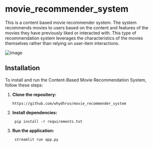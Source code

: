 # movie_recommender_system 
This is a content based movie recommender system. The system recommends movies to users based on the content and features of the movies they have previously liked or interacted with. This type of recommendation system leverages the characteristics of the movies themselves rather than relying on user-item interactions.

![image](https://github.com/whydhruv/movie_recommender_system/assets/139702423/856b6783-3130-4d2d-b909-091f0a653b26)

## Installation
To install and run the Content-Based Movie Recommendation System, follow these steps:

1. **Clone the repositery:**
    ````
    https://github.com/whydhruv/movie_recommender_system
    ````
2. **Install dependencies:**
    ````
     pip install -r requirements.txt
    ````
3. **Run the application:**
   ````
    streamlit run app.py
   ````

